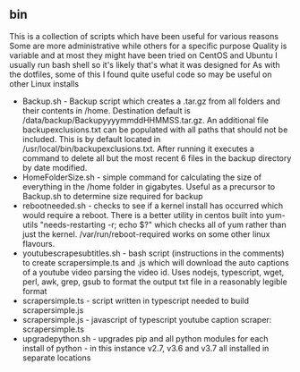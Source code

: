 ## bin
This is a collection of scripts which have been useful for various reasons
Some are more administrative while others for a specific purpose
Quality is variable and at most they might have been tried on CentOS and Ubuntu
I usually run bash shell so it's likely that's what it was designed for
As with the dotfiles, some of this I found quite useful code so may be useful on other Linux installs

* Backup.sh - Backup script which creates a .tar.gz from all folders and their contents in /home. Destination default is /data/backup/BackupyyyymmddHHMMSS.tar.gz. An additional file backupexclusions.txt can be populated with all paths that should not be included. This is by default located in /usr/local/bin/backupexclusions.txt. After running it executes a command to delete all but the most recent 6 files in the backup directory by date modified.
* HomeFolderSize.sh - simple command for calculating the size of everything in the /home folder in gigabytes. Useful as a precursor to Backup.sh to determine size required for backup
* rebootneeded.sh - checks to see if a kernel install has occurred which would require a reboot. There is a better utility in centos built into yum-utils "needs-restarting -r; echo $?" which checks all of yum rather than just the kernel. /var/run/reboot-required works on some other linux flavours.
* youtubescrapesubtitles.sh - bash script (instructions in the comments) to create scrapersimple.ts and .js which will download the auto captions of a youtube video parsing the video id. Uses nodejs, typescript, wget, perl, awk, grep, gsub to format the output txt file in a reasonably legible format
* scrapersimple.ts - script written in typescript needed to build scrapersimple.js
* scrapersimple.js - javascript of typescript youtube caption scraper: scrapersimple.ts
* upgradepython.sh - upgrades pip and all python modules for each install of python - in this instance v2.7, v3.6 and v3.7 all installed in separate locations
